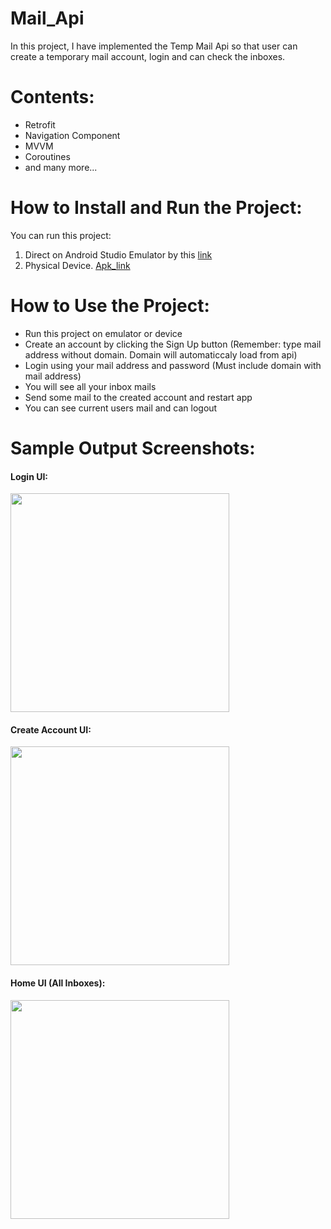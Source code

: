 # Mail_Api

In this project, I have implemented the Temp Mail Api so that user can create a temporary mail account, login and can check the inboxes.

# Contents:

* Retrofit
* Navigation Component
* MVVM
* Coroutines
* and many more...

# How to Install and Run the Project:

You can run this project:

1. Direct on Android Studio Emulator by this [link](https://github.com/Sarowal-1734/Mail_Api.git)
2. Physical Device. [Apk_link](https://drive.google.com/file/d/1GFOABnmCdfR7nGw1kedvFtPBmJoG9GEq/view?usp=sharing)

# How to Use the Project:

* Run this project on emulator or device
* Create an account by clicking the Sign Up button (Remember: type mail address without domain. Domain will automaticcaly load from api)
* Login using your mail address and password (Must include domain with mail address)
* You will see all your inbox mails
* Send some mail to the created account and restart app
* You can see current users mail and can logout


# Sample Output Screenshots:

#### Login UI:
<img src="https://firebasestorage.googleapis.com/v0/b/kitbag-ca2b0.appspot.com/o/personal%2F02.png?alt=media&token=547dee24-cf71-494b-b2e6-9f5690839ba3" width="350">

#### Create Account UI:
<img src="https://firebasestorage.googleapis.com/v0/b/kitbag-ca2b0.appspot.com/o/personal%2F01.png?alt=media&token=292e159f-09b9-4420-8737-5d722b27ea84" width="350">

#### Home UI (All Inboxes):
<img src="https://firebasestorage.googleapis.com/v0/b/kitbag-ca2b0.appspot.com/o/personal%2F03.png?alt=media&token=ed851536-9742-4b90-a589-aff3d0e7aff1" width="350">
